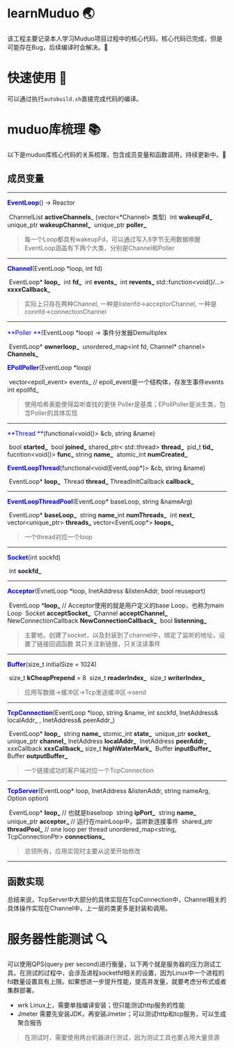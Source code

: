 # learnMuduo 🌏
该工程主要记录本人学习Muduo项目过程中的核心代码，核心代码已完成，但是可能存在Bug，后续编译时会解决。🐖

# 快速使用 🔧
可以通过执行`autobuild.sh`直接完成代码的编译。


# muduo库梳理 📚
以下是muduo库核心代码的关系梳理，包含成员变量和函数调用，持续更新中。🚀
## 成员变量
***

<font color=blue>**EventLoop**</font>() → Reactor

​	ChannelList **activeChannels**_ (vector<*Channel> 类型)
​	int **wakeupFd_**
​	unique_ptr<Channel> **wakeupChannel_**
​	unique_ptr<Poller> **poller_**

> 每一个Loop都具有wakeupFd，可以通过写入8字节无用数据唤醒
> EventLoop涵盖有下两个大类，分别是Channel和Poller

***

<font color=blue>**Channel**</font>(EventLoop *loop, int fd)

​	EventLoop* **loop_**
​	int **fd_**
​	int **events_**
​	int **revents_**
​	std::function<void()/...> **xxxxCallback_**

> 实际上只存在两种Channel, 一种是listenfd→acceptorChannel, 一种是connfd→connectionChannel

***

<font color=blue>**Poller **</font>(EventLoop *loop)  →  事件分发器Demultiplex

​	EventLoop* **ownerloop_**
​	unordered_map<int fd, Channel* channel> **Channels_**

<font color=blue>**EPollPoller**</font>(EventLoop *loop) 

​	vector<epoll_event>  events_	// epoll_event是一个结构体，存发生事件events
​	int epollfd_

> 使用哈希表能使得监听查找的更快
> Poller是基类；EPollPoller是派生类，包含Poller的具体实现

***

<font color=blue>**Thread **</font>(functional<void()> &cb, string &name) 

​	bool **started_**
​	bool **joined_**
​	shared_ptr< std::thread> **thread_**
​	pid_t **tid_**
​	fucntion<void()> **func_**
​	string **name_**
​	atomic_int **numCreated_**

<font color=blue>**EventLoopThread**</font>(functional<void(EventLoop*)> &cb, string &name)

​	EventLoop* **loop_**
​	Thread **thread_**
​	ThreadInitCallback **callback_**

***

<font color=blue>**EventLoopThreadPool**</font>(EventLoop* baseLoop,   string &nameArg)

​	EventLoop* **baseLoop_**
​	string **name_**
​	int **numThreads_**
​	int **next_**
​	vector<unique_ptr<EventLoopThread>> **threads_**
​	vector<EventLoop*> **loops_**

> 一个thread对应一个loop

***

<font color=blue>**Socket**</font>(int sockfd)

​	int **sockfd_**

***

<font color=blue>**Acceptor**</font>(EvnetLoop *loop,    InetAddress &listenAddr,    bool reuseport)

​	EventLoop ***loop_**  // Acceptor使用的就是用户定义的base Loop，也称为main Loop
​	Socket **acceptSocket_**
​	Channel **acceptChannel_**
​	NewConnectionCallback **NewConnectionCallback_**
​	bool **listenning_**

> 主要地，创建了socket，以及封装到了channel中，绑定了监听的地址，设置了链接回调函数
> 其只关注新链接，只关注读事件

***

<font color=blue>**Buffer**</font>(size_t initialSize = 1024)

​	size_t **kCheapPrepend** = 8
​	size_t **readerIndex_**
​	size_t **writerIndex_**

> 应用写数据→缓冲区→Tcp发送缓冲区→send

***

<font color=blue>**TcpConnection**</font>(EventLoop *loop,      string &name,     int sockfd, 
				InetAddress& localAddr_ ,   InetAddress& peerAddr_)

​	EventLoop* **loop_**
​	string **name_**
​	stomic_int **state_**
​	unique_ptr<Socket> **socket_**
​	unique_ptr<Channel> **channel_**
​	InetAddress **localAddr_**
​	InetAddress **peerAddr_**
​	xxxCallback **xxxCallback_**
​	size_t **highWaterMark_**
​	Buffer **inputBuffer_**
​	Buffer **outputBuffer_**

> 一个链接成功的客户端对应一个TcpConnection

***

<font color=blue>**TcpServer**</font>(EventLoop* loop,   InetAddress &listenAddr,   string nameArg,   Option option)

​	EventLoop* **loop_**  // 也就是baseloop
​	string **ipPort_**
​	string **name_**
​	unique_ptr<Acceptor> **acceptor_**   // 运行在mainLoop中，监听新连接事件
​	shared_ptr<EventLoopThreadPool> **threadPool_**  // one loop per thread
​	unordered_map<string, TcpConnectionPtr> **connections_**

> 总领所有，应用实现时主要从这里开始修改

***

## 函数实现
总结来说，TcpServer中大部分的具体实现在TcpConnection中，Channel相关的具体操作实现在Channel中，上一层的类更多是封装和调用。


# 服务器性能测试 🔍
可以使用QPS(query per second)进行衡量，以下两个就是服务器的压力测试工具。在测试的过程中，会涉及进程socketfd相关的设置，因为Linux中一个进程的fd数量设置具有上限。如果想进一步提升性能，提高并发量，就要考虑分布式或者集群部署。

- wrk		Linux上，需要单独编译安装；但只能测试http服务的性能
- Jmeter           需要先安装JDK，再安装Jmeter；可以测试http和tcp服务，可以生成聚合报告

> 在测试时，需要使用两台机器进行测试，因为测试工具也要占用大量资源